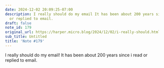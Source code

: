 ```yaml
---
date: 2024-12-02 20:09:25-07:00
description: I really should do my email It has been about 200 years since i read
  or replied to email.
draft: false
note_id: 179
original_url: https://harper.micro.blog/2024/12/02/i-really-should.html
sub_title: Untitled
title: 'Note #179'
---
```


I really should do my email! It has been about 200 years since i read or replied to email.
